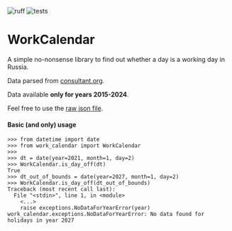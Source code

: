 
![ruff](https://github.com/Polyrom/work-calendar/actions/workflows/linter.yml/badge.svg) ![tests](https://github.com/Polyrom/work-calendar/actions/workflows/tests.yml/badge.svg)

# WorkCalendar

A simple no-nonsense library to find out whether a day is a working day in Russia.

Data parsed from [consultant.org](https://www.consultant.ru).

Data available **only for years 2015-2024**.

Feel free to use the [raw json file](data/total.json).

#### Basic (and only) usage

```
>>> from datetime import date
>>> from work_calendar import WorkCalendar
>>>
>>> dt = date(year=2021, month=1, day=2)
>>> WorkCalendar.is_day_off(dt)
True
>>> dt_out_of_bounds = date(year=2027, month=1, day=2)
>>> WorkCalendar.is_day_off(dt_out_of_bounds)
Traceback (most recent call last):
  File "<stdin>", line 1, in <module>
    <...>
    raise exceptions.NoDataForYearError(year)
work_calendar.exceptions.NoDataForYearError: No data found for holidays in year 2027
```

